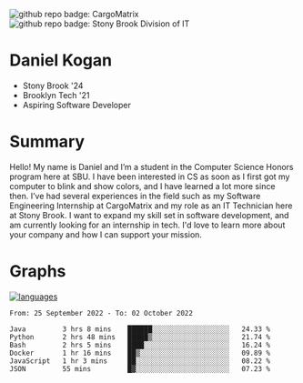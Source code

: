 ![github repo badge: CargoMatrix](https://img.shields.io/badge/CargoMatrix--181717?color=blue)
![github repo badge: Stony Brook Division of IT](https://img.shields.io/badge/Stony%20Brook%20Division%20of%20IT--181717?color=red)
# Daniel Kogan

- Stony Brook '24
- Brooklyn Tech '21
- Aspiring Software Developer

# Summary

Hello! My name is Daniel and I’m a student in the Computer Science Honors program here at SBU. I have been interested in CS as soon as I first got my computer to blink and show colors, and I have learned a lot more since then. I’ve had several experiences in the field such as my Software Engineering Internship at CargoMatrix and my role as an IT Technician here at Stony Brook. I want to expand my skill set in software development, and am currently looking for an internship in tech. I'd love to learn more about your company and how I can support your mission.

# Graphs

<div style="width: 100%">

[![languages](https://github-readme-stats.vercel.app/api/top-langs/?username=daminals&langs_count=8&hide=html&layout=compact)](https://github-readme-stats.vercel.app/api/top-langs/?username=daminals&langs_count=8&hide=html&layout=compact)
</div>

<!--START_SECTION:waka-->

```text
From: 25 September 2022 - To: 02 October 2022

Java         3 hrs 8 mins    ██████░░░░░░░░░░░░░░░░░░░   24.33 %
Python       2 hrs 48 mins   █████▒░░░░░░░░░░░░░░░░░░░   21.74 %
Bash         2 hrs 5 mins    ████░░░░░░░░░░░░░░░░░░░░░   16.24 %
Docker       1 hr 16 mins    ██▒░░░░░░░░░░░░░░░░░░░░░░   09.89 %
JavaScript   1 hr 3 mins     ██░░░░░░░░░░░░░░░░░░░░░░░   08.22 %
JSON         55 mins         █▓░░░░░░░░░░░░░░░░░░░░░░░   07.23 %
```

<!--END_SECTION:waka-->
